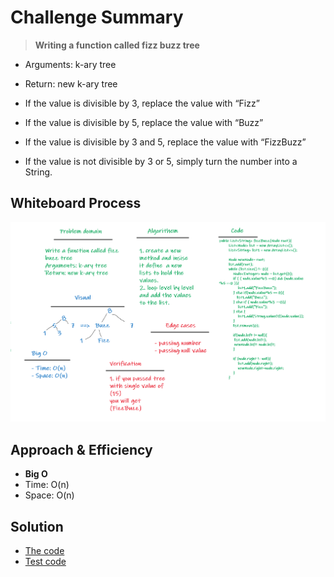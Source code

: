 # Challenge Summary
> **Writing a function called fizz buzz tree**
- Arguments: k-ary tree
- Return: new k-ary tree

- If the value is divisible by 3, replace the value with “Fizz”
- If the value is divisible by 5, replace the value with “Buzz”
- If the value is divisible by 3 and 5, replace the value with “FizzBuzz”
- If the value is not divisible by 3 or 5, simply turn the number into a String.


## Whiteboard Process
![tree-fizz-buzz](tree-fizz-buzz.png)

## Approach & Efficiency
- **Big O**
- Time: O(n)
- Space: O(n)

## Solution
- [The code](src/main/java/codeChallenge18/fizzBuzz.java)
- [Test code](src/test/java/codeChallenge18/AppTest.java)
